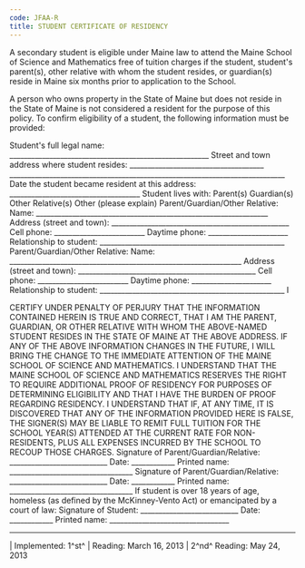 ```yaml
---
code: JFAA-R
title: STUDENT CERTIFICATE OF RESIDENCY
---
```


A secondary student is eligible under Maine law to attend the Maine
School of Science and Mathematics free of tuition charges if the
student, student's parent(s), other relative with whom the student
resides, or guardian(s) reside in Maine six months prior to application
to the School.

A person who owns property in the State of Maine but does not reside in
the State of Maine is not considered a resident for the purpose of this
policy. To confirm eligibility of a student, the following information
must be provided:

Student's full legal name:
\_\_\_\_\_\_\_\_\_\_\_\_\_\_\_\_\_\_\_\_\_\_\_\_\_\_\_\_\_\_\_\_\_\_\_\_\_\_\_\_\_\_\_\_\_\_\_\_\_\_\_\_\_\_\_
Street and town address where student resides:
\_\_\_\_\_\_\_\_\_\_\_\_\_\_\_\_\_\_\_\_\_\_\_\_\_\_\_\_\_\_\_\_\_\_\_\_\_
\_\_\_\_\_\_\_\_\_\_\_\_\_\_\_\_\_\_\_\_\_\_\_\_\_\_\_\_\_\_\_\_\_\_\_\_\_\_\_\_\_\_\_\_\_\_\_\_\_\_\_\_\_\_\_\_\_\_\_\_\_\_\_\_\_\_\_\_\_\_\_\_\_\_\_\_
Date the student became resident at this address:
\_\_\_\_\_\_\_\_\_\_\_\_\_\_\_\_\_\_\_\_\_\_\_\_\_\_\_\_\_\_\_\_\_\_\_\_
Student lives with: Parent(s) Guardian(s) Other Relative(s) Other
(please explain) Parent/Guardian/Other Relative: Name:
\_\_\_\_\_\_\_\_\_\_\_\_\_\_\_\_\_\_\_\_\_\_\_\_\_\_\_\_\_\_\_\_\_\_\_\_\_\_\_\_\_\_\_\_\_\_\_\_\_\_\_\_\_\_\_\_\_\_\_\_\_\_\_\_
Address (street and town):
\_\_\_\_\_\_\_\_\_\_\_\_\_\_\_\_\_\_\_\_\_\_\_\_\_\_\_\_\_\_\_\_\_\_\_\_\_\_\_\_\_\_\_\_\_\_\_\_\_
Cell phone: \_\_\_\_\_\_\_\_\_\_\_\_\_\_\_\_\_\_\_\_\_\_\_\_\_ Daytime
phone: \_\_\_\_\_\_\_\_\_\_\_\_\_\_\_\_\_\_\_\_\_\_ Relationship to
student:
\_\_\_\_\_\_\_\_\_\_\_\_\_\_\_\_\_\_\_\_\_\_\_\_\_\_\_\_\_\_\_\_\_\_\_\_\_\_\_\_\_\_\_\_\_\_\_\_\_\_\_
Parent/Guardian/Other Relative: Name:
\_\_\_\_\_\_\_\_\_\_\_\_\_\_\_\_\_\_\_\_\_\_\_\_\_\_\_\_\_\_\_\_\_\_\_\_\_\_\_\_\_\_\_\_\_\_\_\_\_\_\_\_\_\_\_\_\_\_\_\_\_\_\_\_
Address (street and town):
\_\_\_\_\_\_\_\_\_\_\_\_\_\_\_\_\_\_\_\_\_\_\_\_\_\_\_\_\_\_\_\_\_\_\_\_\_\_\_\_\_\_\_\_\_\_\_\_\_
Cell phone: \_\_\_\_\_\_\_\_\_\_\_\_\_\_\_\_\_\_\_\_\_\_\_\_\_ Daytime
phone: \_\_\_\_\_\_\_\_\_\_\_\_\_\_\_\_\_\_\_\_\_\_ Relationship to
student:
\_\_\_\_\_\_\_\_\_\_\_\_\_\_\_\_\_\_\_\_\_\_\_\_\_\_\_\_\_\_\_\_\_\_\_\_\_\_\_\_\_\_\_\_\_\_\_\_\_\_\_
I

CERTIFY UNDER PENALTY OF PERJURY THAT THE INFORMATION CONTAINED HEREIN
IS TRUE AND CORRECT, THAT I AM THE PARENT, GUARDIAN, OR OTHER RELATIVE
WITH WHOM THE ABOVE-NAMED STUDENT RESIDES IN THE STATE OF MAINE AT THE
ABOVE ADDRESS. IF ANY OF THE ABOVE INFORMATION CHANGES IN THE FUTURE, I
WILL BRING THE CHANGE TO THE IMMEDIATE ATTENTION OF THE MAINE SCHOOL OF
SCIENCE AND MATHEMATICS. I UNDERSTAND THAT THE MAINE SCHOOL OF SCIENCE
AND MATHEMATICS RESERVES THE RIGHT TO REQUIRE ADDITIONAL PROOF OF
RESIDENCY FOR PURPOSES OF DETERMINING ELIGIBILITY AND THAT I HAVE THE
BURDEN OF PROOF REGARDING RESIDENCY. I UNDERSTAND THAT IF, AT ANY TIME,
IT IS DISCOVERED THAT ANY OF THE INFORMATION PROVIDED HERE IS FALSE, THE
SIGNER(S) MAY BE LIABLE TO REMIT FULL TUITION FOR THE SCHOOL YEAR(S)
ATTENDED AT THE CURRENT RATE FOR NON-RESIDENTS, PLUS ALL EXPENSES
INCURRED BY THE SCHOOL TO RECOUP THOSE CHARGES. Signature of
Parent/Guardian/Relative:
\_\_\_\_\_\_\_\_\_\_\_\_\_\_\_\_\_\_\_\_\_\_\_\_\_\_\_ Date:
\_\_\_\_\_\_\_\_\_\_\_\_ Printed name:
\_\_\_\_\_\_\_\_\_\_\_\_\_\_\_\_\_\_\_\_\_\_\_\_\_\_\_\_\_\_\_\_\_\_
Signature of Parent/Guardian/Relative:
\_\_\_\_\_\_\_\_\_\_\_\_\_\_\_\_\_\_\_\_\_\_\_\_\_\_\_ Date:
\_\_\_\_\_\_\_\_\_\_\_\_ Printed name:
\_\_\_\_\_\_\_\_\_\_\_\_\_\_\_\_\_\_\_\_\_\_\_\_\_\_\_\_\_\_\_\_\_\_ If
student is over 18 years of age, homeless (as defined by the
McKinney-Vento Act) or emancipated by a court of law: Signature of
Student: \_\_\_\_\_\_\_\_\_\_\_\_\_\_\_\_\_\_\_\_\_\_\_\_\_\_\_ Date:
\_\_\_\_\_\_\_\_\_\_\_\_ Printed name:
\_\_\_\_\_\_\_\_\_\_\_\_\_\_\_\_\_\_\_\_\_\_\_\_\_\_\_\_\_\_\_\_\_

------------------------------------------------------------------------

| Implemented: 1^st^
| Reading: March 16, 2013
| 2^nd^ Reading: May 24, 2013
